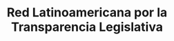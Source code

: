 ---
layout: post
title:  "Red Latinoamericana por la Transparencia Legislativa"
categories: project
img: img/projects/rltl.png
thumb: img/projects/thumbs/rltl-thumb.png
description: La Red Latinoamericana de Transparencia Legislativa reúne a 22 organizaciones de la sociedad civil de 11 países de la región y es un mecanismo de vinculación, comunicación y colaboración entre organizaciones que promueven activamente la transparencia, el acceso a la información y la rendición de cuentas en los Congresos de la región.
site_url: http://www.transparencialegislativa.org/
estado: activo
---
